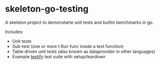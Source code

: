 # skeleton-go-testing

A skeleton project to demonstarte unit tests and builtin benchmarks in go.

Includes:
* Unit tests
* Sub-test (one or more t.Run func inside a test function)
* Table driven unit tests (also known as dataprovider in other languages)
* Example [testify](https://github.com/stretchr/testify) test suite with setup/teardown
